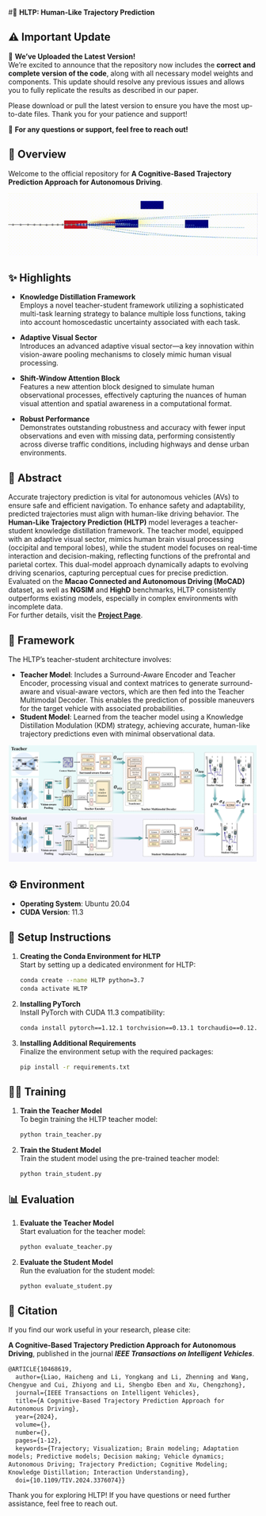 #🚗 **HLTP: Human-Like Trajectory Prediction**


## ⚠️ **Important Update**


🚀 **We’ve Uploaded the Latest Version!**  
We’re excited to announce that the repository now includes the **correct and complete version of the code**, along with all necessary model weights and components. This update should resolve any previous issues and allows you to fully replicate the results as described in our paper.

Please download or pull the latest version to ensure you have the most up-to-date files. Thank you for your patience and support!


🔗 **For any questions or support, feel free to reach out!**


## 📖 Overview

Welcome to the official repository for **A Cognitive-Based Trajectory Prediction Approach for Autonomous Driving**.

 ![image](https://github.com/Petrichor625/HLTP/blob/main/HLTP/HLTP/pic/visual.gif)
 

## ✨ Highlights

- **Knowledge Distillation Framework**  
  Employs a novel teacher-student framework utilizing a sophisticated multi-task learning strategy to balance multiple loss functions, taking into account homoscedastic uncertainty associated with each task.

- **Adaptive Visual Sector**  
  Introduces an advanced adaptive visual sector—a key innovation within vision-aware pooling mechanisms to closely mimic human visual processing.

- **Shift-Window Attention Block**  
  Features a new attention block designed to simulate human observational processes, effectively capturing the nuances of human visual attention and spatial awareness in a computational format.

- **Robust Performance**  
  Demonstrates outstanding robustness and accuracy with fewer input observations and even with missing data, performing consistently across diverse traffic conditions, including highways and dense urban environments.



## 📜 Abstract

Accurate trajectory prediction is vital for autonomous vehicles (AVs) to ensure safe and efficient navigation. To enhance safety and adaptability, predicted trajectories must align with human-like driving behavior. The **Human-Like Trajectory Prediction (HLTP)** model leverages a teacher-student knowledge distillation framework. The teacher model, equipped with an adaptive visual sector, mimics human brain visual processing (occipital and temporal lobes), while the student model focuses on real-time interaction and decision-making, reflecting functions of the prefrontal and parietal cortex. This dual-model approach dynamically adapts to evolving driving scenarios, capturing perceptual cues for precise prediction. Evaluated on the **Macao Connected and Autonomous Driving (MoCAD)** dataset, as well as **NGSIM** and **HighD** benchmarks, HLTP consistently outperforms existing models, especially in complex environments with incomplete data.  
For further details, visit the **[Project Page](https://github.com/Petrichor625/HLTP)**.



## 🧠 Framework

The HLTP’s teacher-student architecture involves:

- **Teacher Model**: Includes a Surround-Aware Encoder and Teacher Encoder, processing visual and context matrices to generate surround-aware and visual-aware vectors, which are then fed into the Teacher Multimodal Decoder. This enables the prediction of possible maneuvers for the target vehicle with associated probabilities.
- **Student Model**: Learned from the teacher model using a Knowledge Distillation Modulation (KDM) strategy, achieving accurate, human-like trajectory predictions even with minimal observational data.

 ![image](https://github.com/Petrichor625/HLTP/blob/main/HLTP/HLTP/pic/framework.png)



## ⚙️ Environment

- **Operating System**: Ubuntu 20.04
- **CUDA Version**: 11.3



## 🔧 Setup Instructions

1. **Creating the Conda Environment for HLTP**  
   Start by setting up a dedicated environment for HLTP:

   ```bash
   conda create --name HLTP python=3.7
   conda activate HLTP
   ```

2. **Installing PyTorch**  
   Install PyTorch with CUDA 11.3 compatibility:

   ```bash
   conda install pytorch==1.12.1 torchvision==0.13.1 torchaudio==0.12.1 cudatoolkit=11.3 -c pytorch
   ```

3. **Installing Additional Requirements**  
   Finalize the environment setup with the required packages:

   ```bash
   pip install -r requirements.txt
   ```



## 🏋️‍♂️ Training

1. **Train the Teacher Model**  
   To begin training the HLTP teacher model:

   ```bash
   python train_teacher.py
   ```

2. **Train the Student Model**  
   Train the student model using the pre-trained teacher model:

   ```bash
   python train_student.py
   ```


## 📊 Evaluation

1. **Evaluate the Teacher Model**  
   Start evaluation for the teacher model:

   ```bash
   python evaluate_teacher.py
   ```

2. **Evaluate the Student Model**  
   Run the evaluation for the student model:

   ```bash
   python evaluate_student.py
   ```



## 📌 Citation

If you find our work useful in your research, please cite:

**A Cognitive-Based Trajectory Prediction Approach for Autonomous Driving**, published in the journal **_IEEE Transactions on Intelligent Vehicles_**.

```
@ARTICLE{10468619,
  author={Liao, Haicheng and Li, Yongkang and Li, Zhenning and Wang, Chengyue and Cui, Zhiyong and Li, Shengbo Eben and Xu, Chengzhong},
  journal={IEEE Transactions on Intelligent Vehicles}, 
  title={A Cognitive-Based Trajectory Prediction Approach for Autonomous Driving}, 
  year={2024},
  volume={},
  number={},
  pages={1-12},
  keywords={Trajectory; Visualization; Brain modeling; Adaptation models; Predictive models; Decision making; Vehicle dynamics; Autonomous Driving; Trajectory Prediction; Cognitive Modeling; Knowledge Distillation; Interaction Understanding},
  doi={10.1109/TIV.2024.3376074}}
```



Thank you for exploring HLTP! If you have questions or need further assistance, feel free to reach out.

